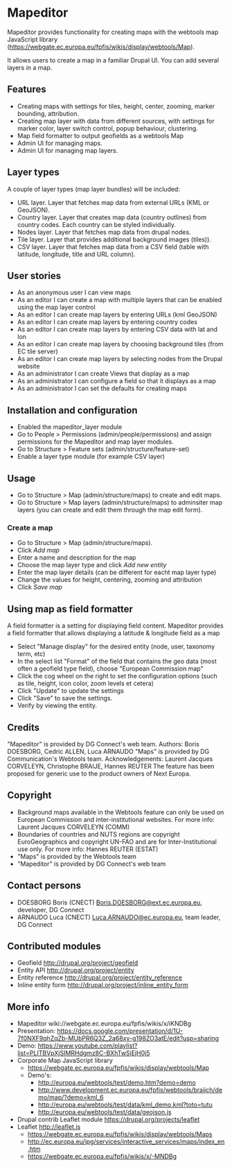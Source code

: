 Mapeditor
==============

Mapeditor provides functionality for creating maps with the webtools map JavaScript library (https://webgate.ec.europa.eu/fpfis/wikis/display/webtools/Map).

It allows users to create a map in a familiar Drupal UI. You can add several layers in a map.

## Features
* Creating maps with settings for tiles, height, center, zooming, marker bounding, attribution.
* Creating map layer with data from different sources, with settings for marker color, layer switch control, popup behaviour, clustering.
* Map field formatter to output geofields as a webtools Map
* Admin UI for managing maps.
* Admin UI for managing map layers.

## Layer types

A couple of layer types (map layer bundles) will be included:
* URL layer. Layer that fetches map data from external URLs (KML or GeoJSON).
* Country layer. Layer that creates map data (country outlines) from country codes. Each country can be styled individually.
* Nodes layer. Layer that fetches map data from drupal nodes.
* Tile layer. Layer that provides additional background images (tiles)).
* CSV layer. Layer that fetches map data from a CSV field (table with latitude, longitude, title and URL column).

## User stories

* As an anonymous user I can view maps
* As an editor I can create a map with multiple layers that can be enabled using the map layer control
* As an editor I can create map layers by entering URLs (kml GeoJSON)
* As an editor I can create map layers by entering country codes
* As an editor I can create map layers by entering CSV data with lat and lon
* As an editor I can create map layers by choosing background tiles (from EC tile server)
* As an editor I can create map layers by selecting nodes from the Drupal website
* As an administrator I can create Views that display as a map
* As an administrator I can configure a field so that it displays as a map
* As an administrator I can set the defaults for creating maps

## Installation and configuration
* Enabled the mapeditor_layer module
* Go to People > Permissions (admin/people/permissions) and assign permissions for the Mapeditor and map layer modules.
* Go to Structure > Feature sets (admin/structure/feature-set)
* Enable a layer type module (for example CSV layer)

## Usage
* Go to Structure > Map (admin/structure/maps) to create and edit maps.
* Go to Structure > Map layers (admin/structure/maps) to adminsiter map layers (you can create and edit them through the map edit form).

### Create a map
* Go to Structure > Map (admin/structure/maps).
* Click _Add map_
* Enter a name and description for the map
* Choose the map layer type and click _Add new entity_
* Enter the map layer details (can be different for eacht map layer type)
* Change the values for height, centering, zooming and attribution
* Click _Save map_

## Using map as field formatter

A field formatter is a setting for displaying field content. Mapeditor provides a field formatter that allows displaying a latitude & longitude field as a map

* Select "Manage display" for the desired entity (node, user, taxonomy term, etc)
* In the select list "Format" of the field that contains the geo data (most often a geofield type field), choose "European Commission map"
* Click the cog wheel on the right to set the configuration options (such as tile, height, icon color, zoom levels et cetera)
* Click "Update" to update the settings
* Click "Save" to save the settings.
* Verify by viewing the entity.

## Credits
"Mapeditor" is provided by DG Connect's web team.
Authors: Boris DOESBORG, Cedric ALLEN, Luca ARNAUDO
"Maps" is provided by DG Communication's Webtools team.
Acknowledgements: Laurent Jacques CORVELEYN, Christophe BRAIJE, Hannes REUTER
The feature has been proposed for generic use to the product owners of Next Europa.

## Copyright
* Background maps available in the Webtools feature can only be used on European Commission and inter-institutional websites. For more info:  Laurent Jacques CORVELEYN (COMM)
* Boundaries of countries and NUTS regions are copyright EuroGeographics and copyright UN-FAO and are for Inter-Institutional use only. For more info:  Hannes REUTER (ESTAT)
* "Maps" is provided by the Webtools team
* "Mapeditor" is provided by DG Connect's web team

## Contact persons
* DOESBORG Boris (CNECT) <Boris.DOESBORG@ext.ec.europa.eu>, developer, DG Connect
* ARNAUDO Luca (CNECT) <Luca.ARNAUDO@ec.europa.eu>, team leader, DG Connect

## Contributed modules
* Geofield http://drupal.org/project/geofield
* Entity API http://drupal.org/project/entity
* Entity reference http://drupal.org/project/entity_reference
* Inline entity form http://drupal.org/project/inline_entity_form

## More info
* Mapeditor wiki://webgate.ec.europa.eu/fpfis/wikis/x/iKNDBg
* Presentation: https://docs.google.com/presentation/d/1U-7f0NXF9qhZqZb-MUbPR6Q3Z_2a68xy-g198ZO3atE/edit?usp=sharing
* Demo: https://www.youtube.com/playlist?list=PLITBVpXjSIMRHdgmz8C-BXhTwSjEjH0j5
* Corporate Map JavaScript library
  * https://webgate.ec.europa.eu/fpfis/wikis/display/webtools/Map
  * Demo's:
    * http://europa.eu/webtools/test/demo.htm?demo=demo
    * http://www.development.ec.europa.eu/fpfis/webtools/braijch/demo/map/?demo=kml_6
    * http://europa.eu/webtools/test/data/kml_demo.kml?toto=tutu
    * http://europa.eu/webtools/test/data/geojson.js
* Drupal contrib Leaflet module https://drupal.org/projects/leaflet
* Leaflet http://leaflet.js
  * https://webgate.ec.europa.eu/fpfis/wikis/display/webtools/Maps
  * http://ec.europa.eu/ipg/services/interactive_services/maps/index_en.htm
  * https://webgate.ec.europa.eu/fpfis/wikis/x/-MNDBg
